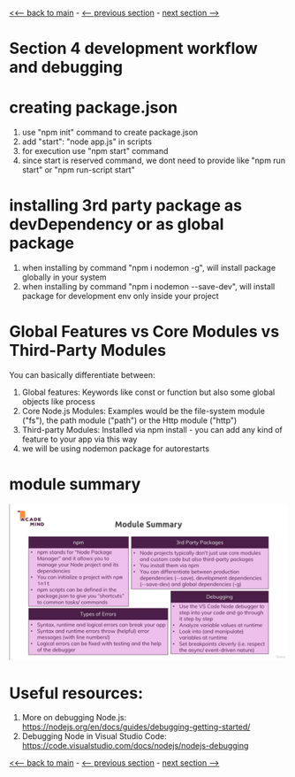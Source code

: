 [<<-- back to main](../../README.md) - [<-- previous section](../section%203%20understanding%20the%20basics/section3-notes.md) - [next section -->](../section%205%20working%20with%20express.js/section5-notes.md)

# Section 4 development workflow and debugging

# creating package.json
1. use "npm init" command to create package.json
2. add "start": "node app.js" in scripts
3. for execution use "npm start" command
4. since start is reserved command, we dont need to provide like "npm run start" or "npm run-script start" 

# installing 3rd party package as devDependency or as global package
1. when installing by command "npm i nodemon -g", will install package globally in your system
2. when installing by command "npm i nodemon --save-dev", will install package for development env only inside your project

# Global Features vs Core Modules vs Third-Party Modules
You can basically differentiate between:
1. Global features: Keywords like const or function but also some global objects like process
2. Core Node.js Modules: Examples would be the file-system module ("fs"), the path module ("path") or the Http module ("http")
3. Third-party Modules: Installed via npm install - you can add any kind of feature to your app via this way
4. we will be using nodemon package for autorestarts

# module summary
![Alt text](module-summary.png)

# Useful resources:
1. More on debugging Node.js: https://nodejs.org/en/docs/guides/debugging-getting-started/
2. Debugging Node in Visual Studio Code: https://code.visualstudio.com/docs/nodejs/nodejs-debugging

[<<-- back to main](../../README.md) - [<-- previous section](../section%203%20understanding%20the%20basics/section3-notes.md) - [next section -->](../section%205%20working%20with%20express.js/section5-notes.md)